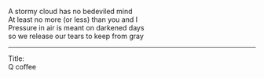 A stormy cloud has no bedeviled mind\
At least no more (or less) than you and I\
Pressure in air is meant on darkened days\
so we release our tears to keep from gray

-----

Title:\
Q coffee